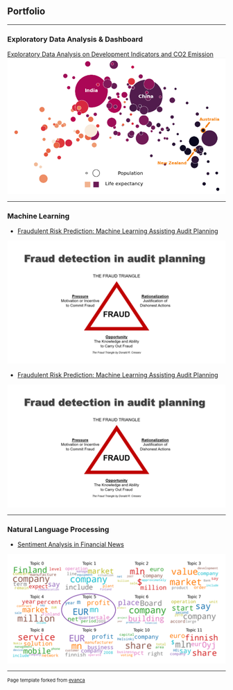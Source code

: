 ## Portfolio

---

### Exploratory Data Analysis & Dashboard

[Exploratory Data Analysis on Development Indicators and CO2 Emission](https://github.com/dottieshuangzhang/world-bank_data-analysis)
<img src="images/wbdata_dashboard.PNG"/>


---

### Machine Learning

- [Fraudulent Risk Prediction: Machine Learning Assisting Audit Planning](https://github.com/dottieshuangzhang/audit-risk_prediction)
<img src="images/fraud%20triangle.PNG"/>

- [Fraudulent Risk Prediction: Machine Learning Assisting Audit Planning](https://github.com/dottieshuangzhang/audit-risk_prediction)
<img src="images/fraud%20triangle.PNG"/>

---

### Natural Language Processing
- [Sentiment Analysis in Financial News](https://github.com/dottieshuangzhang/financial-news_sentiment-analysis)
<img src="images/word%20cloud.PNG"/>


---
<p style="font-size:11px">Page template forked from <a href="https://github.com/evanca/quick-portfolio">evanca</a></p>
<!-- Remove above link if you don't want to attibute -->

